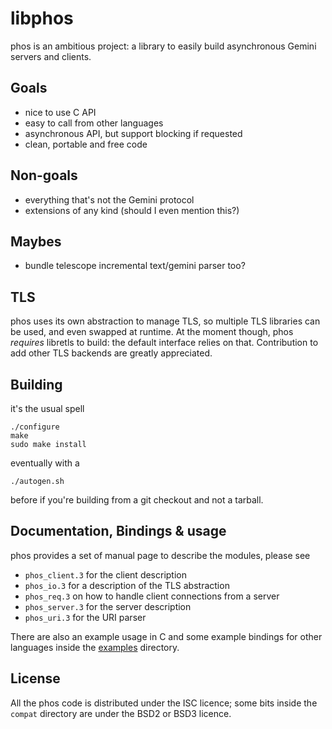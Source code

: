 # libphos

phos is an ambitious project: a library to easily build asynchronous
Gemini servers and clients.

## Goals

- nice to use C API
- easy to call from other languages
- asynchronous API, but support blocking if requested
- clean, portable and free code

## Non-goals

- everything that's not the Gemini protocol
- extensions of any kind (should I even mention this?)

## Maybes

- bundle telescope incremental text/gemini parser too?

## TLS

phos uses its own abstraction to manage TLS, so multiple TLS libraries
can be used, and even swapped at runtime.  At the moment though, phos
*requires* libretls to build: the default interface relies on that.
Contribution to add other TLS backends are greatly appreciated.

## Building

it's the usual spell

	./configure
	make
	sudo make install

eventually with a

	./autogen.sh

before if you're building from a git checkout and not a tarball.

## Documentation, Bindings & usage

phos provides a set of manual page to describe the modules, please see

 - `phos_client.3` for the client description
 - `phos_io.3` for a description of the TLS abstraction
 - `phos_req.3` on how to handle client connections from a server
 - `phos_server.3` for the server description
 - `phos_uri.3` for the URI parser

There are also an example usage in C and some example bindings for
other languages inside the [examples](./examples) directory.

## License

All the phos code is distributed under the ISC licence; some bits
inside the `compat` directory are under the BSD2 or BSD3 licence.
